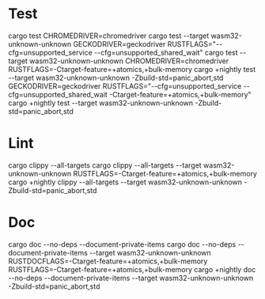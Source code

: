 # Test
cargo test
CHROMEDRIVER=chromedriver cargo test --target wasm32-unknown-unknown
GECKODRIVER=geckodriver RUSTFLAGS="--cfg=unsupported_service --cfg=unsupported_shared_wait" cargo test --target wasm32-unknown-unknown
CHROMEDRIVER=chromedriver RUSTFLAGS=-Ctarget-feature=+atomics,+bulk-memory cargo +nightly test --target wasm32-unknown-unknown -Zbuild-std=panic_abort,std
GECKODRIVER=geckodriver RUSTFLAGS="--cfg=unsupported_service --cfg=unsupported_shared_wait -Ctarget-feature=+atomics,+bulk-memory" cargo +nightly test --target wasm32-unknown-unknown -Zbuild-std=panic_abort,std

# Lint
cargo clippy --all-targets
cargo clippy --all-targets --target wasm32-unknown-unknown
RUSTFLAGS=-Ctarget-feature=+atomics,+bulk-memory cargo +nightly clippy --all-targets --target wasm32-unknown-unknown -Zbuild-std=panic_abort,std

# Doc
cargo doc --no-deps --document-private-items
cargo doc --no-deps --document-private-items --target wasm32-unknown-unknown
RUSTDOCFLAGS=-Ctarget-feature=+atomics,+bulk-memory RUSTFLAGS=-Ctarget-feature=+atomics,+bulk-memory cargo +nightly doc --no-deps --document-private-items --target wasm32-unknown-unknown -Zbuild-std=panic_abort,std
